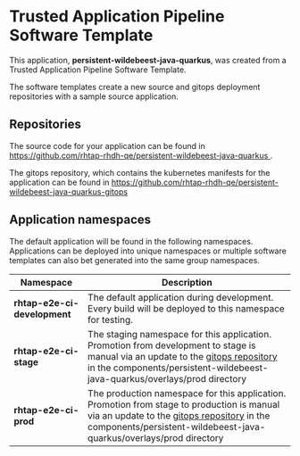 # Trusted Application Pipeline Software Template

This application, **persistent-wildebeest-java-quarkus**, was created from a Trusted Application Pipeline Software Template.

The software templates create a new source and gitops deployment repositories with a sample source application. 

## Repositories

The source code for your application can be found in [https://github.com/rhtap-rhdh-qe/persistent-wildebeest-java-quarkus ](https://github.com/rhtap-rhdh-qe/persistent-wildebeest-java-quarkus ).
 
The gitops repository, which contains the kubernetes manifests for the application can be found in 
[https://github.com/rhtap-rhdh-qe/persistent-wildebeest-java-quarkus-gitops ](https://github.com/rhtap-rhdh-qe/persistent-wildebeest-java-quarkus-gitops ) 

## Application namespaces 

The default application will be found in the following namespaces. Applications can be deployed into unique namespaces or multiple software templates can also bet generated into the same group namespaces.  

|  Namespace   |  Description   |  
| -------- | -------- |   
| **rhtap-e2e-ci-development** | The default application during development. Every build will be deployed to this namespace for testing. | 
| **rhtap-e2e-ci-stage** | The staging namespace for this application. Promotion from development to stage is manual via an update to the [gitops repository](https://github.com/rhtap-rhdh-qe/persistent-wildebeest-java-quarkus-gitops ) in the components/persistent-wildebeest-java-quarkus/overlays/prod directory |  
| **rhtap-e2e-ci-prod** | The production namespace for this application. Promotion from stage to production is manual via an update to the [gitops repository](https://github.com/rhtap-rhdh-qe/persistent-wildebeest-java-quarkus-gitops ) in the components/persistent-wildebeest-java-quarkus/overlays/prod directory | 
